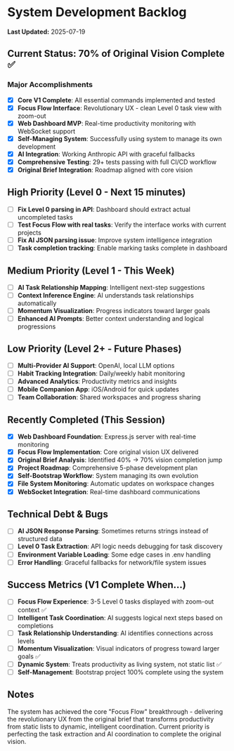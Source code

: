 # System Development Backlog

**Last Updated:** 2025-07-19

## Current Status: 70% of Original Vision Complete ✅

### Major Accomplishments
- [x] **Core V1 Complete**: All essential commands implemented and tested
- [x] **Focus Flow Interface**: Revolutionary UX - clean Level 0 task view with zoom-out
- [x] **Web Dashboard MVP**: Real-time productivity monitoring with WebSocket support
- [x] **Self-Managing System**: Successfully using system to manage its own development
- [x] **AI Integration**: Working Anthropic API with graceful fallbacks
- [x] **Comprehensive Testing**: 29+ tests passing with full CI/CD workflow
- [x] **Original Brief Integration**: Roadmap aligned with core vision

## High Priority (Level 0 - Next 15 minutes)
- [ ] **Fix Level 0 parsing in API**: Dashboard should extract actual uncompleted tasks
- [ ] **Test Focus Flow with real tasks**: Verify the interface works with current projects
- [ ] **Fix AI JSON parsing issue**: Improve system intelligence integration
- [ ] **Task completion tracking**: Enable marking tasks complete in dashboard

## Medium Priority (Level 1 - This Week)
- [ ] **AI Task Relationship Mapping**: Intelligent next-step suggestions
- [ ] **Context Inference Engine**: AI understands task relationships automatically  
- [ ] **Momentum Visualization**: Progress indicators toward larger goals
- [ ] **Enhanced AI Prompts**: Better context understanding and logical progressions

## Low Priority (Level 2+ - Future Phases)
- [ ] **Multi-Provider AI Support**: OpenAI, local LLM options
- [ ] **Habit Tracking Integration**: Daily/weekly habit monitoring
- [ ] **Advanced Analytics**: Productivity metrics and insights
- [ ] **Mobile Companion App**: iOS/Android for quick updates
- [ ] **Team Collaboration**: Shared workspaces and progress sharing

## Recently Completed (This Session)
- [x] **Web Dashboard Foundation**: Express.js server with real-time monitoring
- [x] **Focus Flow Implementation**: Core original vision UX delivered
- [x] **Original Brief Analysis**: Identified 40% → 70% vision completion jump
- [x] **Project Roadmap**: Comprehensive 5-phase development plan
- [x] **Self-Bootstrap Workflow**: System managing its own evolution
- [x] **File System Monitoring**: Automatic updates on workspace changes
- [x] **WebSocket Integration**: Real-time dashboard communications

## Technical Debt & Bugs
- [ ] **AI JSON Response Parsing**: Sometimes returns strings instead of structured data
- [ ] **Level 0 Task Extraction**: API logic needs debugging for task discovery
- [ ] **Environment Variable Loading**: Some edge cases in .env handling
- [ ] **Error Handling**: Graceful fallbacks for network/file system issues

## Success Metrics (V1 Complete When...)
- [ ] **Focus Flow Experience**: 3-5 Level 0 tasks displayed with zoom-out context ✅
- [ ] **Intelligent Task Coordination**: AI suggests logical next steps based on completions
- [ ] **Task Relationship Understanding**: AI identifies connections across levels
- [ ] **Momentum Visualization**: Visual indicators of progress toward larger goals ✅  
- [ ] **Dynamic System**: Treats productivity as living system, not static list ✅
- [ ] **Self-Management**: Bootstrap project 100% complete using the system

## Notes
The system has achieved the core "Focus Flow" breakthrough - delivering the revolutionary UX from the original brief that transforms productivity from static lists to dynamic, intelligent coordination. Current priority is perfecting the task extraction and AI coordination to complete the original vision.
